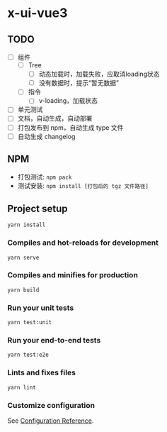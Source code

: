 # x-ui-vue3

## TODO

- [ ] 组件
    - [ ] Tree
        - [ ] 动态加载时，加载失败，应取消loading状态
        - [ ] 没有数据时，提示“暂无数据”
    - [ ] 指令
        - [ ] v-loading，加载状态
- [ ] 单元测试
- [ ] 文档，自动生成，自动部署
- [ ] 打包发布到 npm，自动生成 type 文件
- [ ] 自动生成 changelog

## NPM
- 打包测试: `npm pack`
- 测试安装: `npm install [打包后的 tgz 文件路径]`

## Project setup
```
yarn install
```

### Compiles and hot-reloads for development
```
yarn serve
```

### Compiles and minifies for production
```
yarn build
```

### Run your unit tests
```
yarn test:unit
```

### Run your end-to-end tests
```
yarn test:e2e
```

### Lints and fixes files
```
yarn lint
```

### Customize configuration
See [Configuration Reference](https://cli.vuejs.org/config/).
